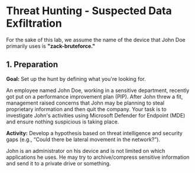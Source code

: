# Threat Hunting - Suspected Data Exfiltration

For the sake of this lab, we assume the name of the device that John Doe primarily uses is **"zack-bruteforce."**

## 1. Preparation

**Goal:** Set up the hunt by defining what you're looking for.

An employee named John Doe, working in a sensitive department, recently got put on a performance improvement plan (PIP). After John threw a fit, management raised concerns that John may be planning to steal proprietary information and then quit the company. Your task is to investigate John's activities using Microsoft Defender for Endpoint (MDE) and ensure nothing suspicious is taking place.

**Activity:** Develop a hypothesis based on threat intelligence and security gaps (e.g., “Could there be lateral movement in the network?”).

John is an administrator on his device and is not limited on which applications he uses. He may try to archive/compress sensitive information and send it to a private drive or something.
